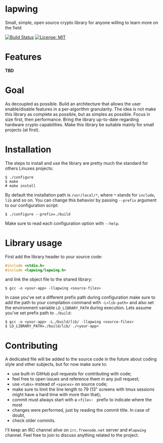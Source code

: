 # lapwing
Small, simple, open source crypto library for anyone willing to learn more on
the field

[![Build Status](https://travis-ci.com/bmeneguele/lapwing.svg?branch=master)](https://travis-ci.com/bmeneguele/lapwing)
[![License: MIT](https://img.shields.io/badge/License-MIT-yellow.svg)](https://opensource.org/licenses/MIT)

# Features

**TBD**

# Goal

As decoupled as possible. Build an architecture that allows the user
enable/disable features in a per-algorithm granularity. The idea is not make
this library as complete as possible, but as simples as possible. Focus in size
first, then performance. Bring the library up-to-date regarding hardware crypto
capabilities. Make this library be suitable mainly for small projects (at
first).

# Installation
The steps to install and use the library are pretty much the standard for
others Linuxes projects:

```
$ ./configure
$ make
# make install
```

By default the installation path is `/usr/local/*`, where `*` stands for
`include`, `lib` and so on. You can change this behavior by passing `--prefix`
argument to our configuration script:

```
$ ./configure --prefix=./build
```

Make sure to read each configuration option with `--help`.

# Library usage
First add the library header to your source code:

```C
#include <stdio.h>
#include <lapwing/lapwing.h>
```

and link the object file to the shared library:

```
$ gcc -o <your-app> -llapwing <source-files>
```

In case you've set a different prefix path during configuration make sure to
add the path to your compilation command with `-L<lib-path>` and also set the
environment variable `LD_LIBRARY_PATH` during execution. Lets assume you've set
prefix path to `./build`:

```
$ gcc -o <your-app> -L./build/lib/ -llapwing <source-files>
$ LD_LIBRARY_PATH=./build/lib/ ./<your-app>
```

# Contributing

A dedicated file will be added to the source code in the future about coding
style and other subjects, but for now make sure to:

* use built-in GitHub pull requests for contributing with code;
* feel free to open issues and reference them in any pull request;
* use `<tabs>` instead of `<spaces>` on source code;
* make sure to limit the line length to 79 (13" screens with tmux sessions
  might have a hard time with more than that);
* commit must always start with a `<file>: ` prefix to indicate where the most
* changes were performed, just by reading the commit title. In case of doubt,
* check older commits.

I'll keep an IRC channel alive on `irc.freenode.net` server and `#lapwing`
channel. Feel free to join to discuss anything related to the project.
